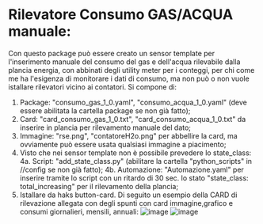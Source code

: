 # Rilevatore Consumo GAS/ACQUA manuale:
Con questo package può essere creato un sensor template per l'inserimento manuale del consumo del gas e dell'acqua rilevabile dalla plancia energia, con abbinati degli utility meter per i conteggi, per chi come me ha l'esigenza di monitorare i dati di consumo, ma non può o non vuole istallare rilevatori vicino ai contatori. 
Si compone di:
1. Package: "consumo_gas_1_0.yaml", "consumo_acqua_1_0.yaml" (deve essere abilitata la cartella package se non già fatto);
2. Card: "card_consumo_gas_1_0.txt", "card_consumo_acqua_1_0.txt" da inserire in plancia per rilevamento manuale del dato;
3. Immagine: "rse.png", "contatoreH2o.png" per abbellire la card, ma ovviamente può essere usata qualsiasi immagine a piacimento;
4. Visto che nei sensor template non è possibile prevedere lo state_class:
4a. Script: "add_state_class.py" (abilitare la cartella "python_scripts" in //config se non già fatto);
4b. Automazione: "Automazione.yaml" per inserire tramite lo script con un ritardo di 30 sec. lo stato "state_class: total_increasing" per il rilevamento della plancia;
5. Istallare da haks button-card.
Di seguito un esempio della CARD di rilevazione allegata con degli spunti con card immagine,grafico e consumi giornalieri, mensili, annuali:
![image](https://github.com/stefanodr/Rilevatore-gas-acqua/assets/117826567/663bc5d3-9130-456a-9e38-566faea8adbe)
![image](https://github.com/stefanodr/Rilevatore-gas-acqua/assets/117826567/a0307a17-bcff-4820-8aed-f77c9c362ca1)



